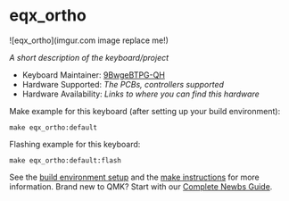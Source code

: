 # eqx_ortho

![eqx_ortho](imgur.com image replace me!)

*A short description of the keyboard/project*

* Keyboard Maintainer: [9BwgeBTPG-QH](https://github.com/yourusername)
* Hardware Supported: *The PCBs, controllers supported*
* Hardware Availability: *Links to where you can find this hardware*

Make example for this keyboard (after setting up your build environment):

    make eqx_ortho:default

Flashing example for this keyboard:

    make eqx_ortho:default:flash

See the [build environment setup](https://docs.qmk.fm/#/getting_started_build_tools) and the [make instructions](https://docs.qmk.fm/#/getting_started_make_guide) for more information. Brand new to QMK? Start with our [Complete Newbs Guide](https://docs.qmk.fm/#/newbs).
